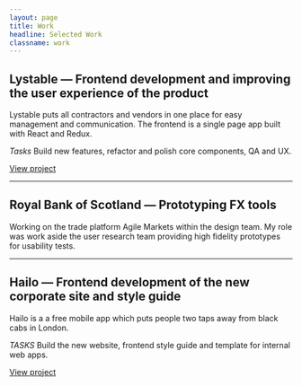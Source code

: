 ```yaml
---
layout: page
title: Work
headline: Selected Work
classname: work
---
```


## Lystable &mdash; Frontend development and improving the user experience of the product

Lystable puts all contractors and vendors in one place for easy management and
communication. The frontend is a single page app built with React and Redux.

_Tasks_ Build new features, refactor and polish core components, QA and UX.

[View project](http://www.lystable.com/pete)

---


## Royal Bank of Scotland &mdash; Prototyping FX tools

Working on the trade platform Agile Markets within the design team. My role was work aside
the user research team providing high fidelity prototypes for usability tests.  

---

## Hailo &mdash; Frontend development of the new corporate site and style guide

Hailo is a a free mobile app which puts people two taps away from black cabs in
London.

_TASKS_ Build the new website, frontend style guide and template for internal
web apps.

[View project](http://www.hailoapp.com)
